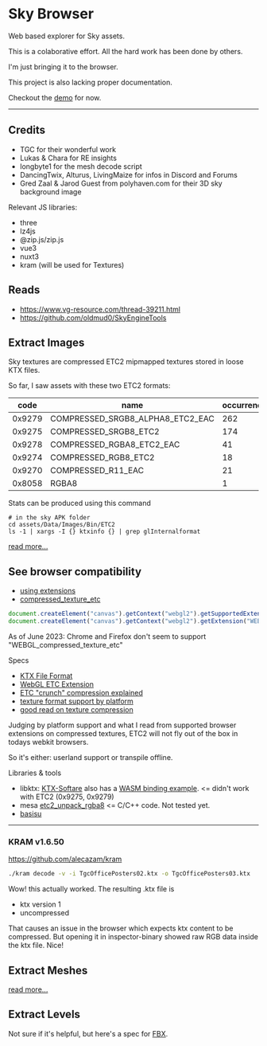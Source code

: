 # Sky Browser

Web based explorer for Sky assets.

This is a colaborative effort. All the hard work has been done by others.

I'm just bringing it to the browser.

This project is also lacking proper documentation.

Checkout the [demo](https://mablay.github.io/sky-browser/) for now.

---

## Credits

* TGC for their wonderful work
* Lukas & Chara for RE insights
* longbyte1 for the mesh decode script
* DancingTwix, Alturus, LivingMaize
  for infos in Discord and Forums
* Gred Zaal & Jarod Guest from polyhaven.com
  for their 3D sky background image

Relevant JS libraries:

* three
* lz4js
* @zip.js/zip.js
* vue3
* nuxt3
* kram (will be used for Textures)

## Reads

- https://www.vg-resource.com/thread-39211.html
- https://github.com/oldmud0/SkyEngineTools

## Extract Images

Sky textures are compressed ETC2 mipmapped textures stored in loose KTX files.

So far, I saw assets with these two ETC2 formats:

| code   | name                             | occurrence |
| ------ | -------------------------------- | ---------- |
| 0x9279 | COMPRESSED_SRGB8_ALPHA8_ETC2_EAC | 262        |
| 0x9275 | COMPRESSED_SRGB8_ETC2            | 174        |
| 0x9278 | COMPRESSED_RGBA8_ETC2_EAC        | 41         |
| 0x9274 | COMPRESSED_RGB8_ETC2             | 18         |
| 0x9270 | COMPRESSED_R11_EAC               | 21         |
| 0x8058 | RGBA8                            | 1          |

Stats can be produced using this command

```
# in the sky APK folder
cd assets/Data/Images/Bin/ETC2
ls -1 | xargs -I {} ktxinfo {} | grep glInternalformat
```

[read more...](./lib/ktx/README.md)

## See browser compatibility

* [using extensions](https://developer.mozilla.org/en-US/docs/Web/API/WebGL_API/Using_Extensions)
* [compressed_texture_etc](https://developer.mozilla.org/en-US/docs/Web/API/WEBGL_compressed_texture_etc)

```js
document.createElement("canvas").getContext("webgl2").getSupportedExtensions()
document.createElement("canvas").getContext("webgl2").getExtension("WEBGL_compressed_texture_etc")
```

As of June 2023: Chrome and Firefox don't seem to support "WEBGL_compressed_texture_etc"


Specs

- [KTX File Format](https://registry.khronos.org/KTX/specs/2.0/ktxspec.v2.html)
- [WebGL ETC Extension](https://registry.khronos.org/webgl/extensions/WEBGL_compressed_texture_etc/)
- [ETC "crunch" compression explained](https://blog.unity.com/technology/crunch-compression-of-etc-textures)
- [texture format support by platform](https://docs.unity3d.com/Manual/class-TextureImporterOverride.html)
- [good read on texture compression](https://godotengine.org/article/betsy-gpu-texture-compressor/)

Judging by platform support and what I read from supported browser extensions on compressed textures, ETC2 will not fly out of the box in todays webkit browsers.

So it's either: userland support or transpile offline.

Libraries & tools

- libktx: [KTX-Softare](https://github.com/KhronosGroup/KTX-Software/tree/main/interface/js_binding) also has a [WASM binding example](https://github.khronos.org/KTX-Software/libktx_js.html). <= didn't work with ETC2 (0x9275, 0x9279)
- mesa [etc2_unpack_rgba8](https://github.com/Mesa3D/mesa/blob/main/src/mesa/main/texcompress_etc.c#L767) <= C/C++ code. Not tested yet.
- [basisu](https://github.com/BinomialLLC/basis_universal)


---

### KRAM v1.6.50

https://github.com/alecazam/kram

```sh
./kram decode -v -i TgcOfficePosters02.ktx -o TgcOfficePosters03.ktx
```

Wow! this actually worked. The resulting .ktx file is

* ktx version 1
* uncompressed

That causes an issue in the browser which expects ktx content to be compressed.
But opening it in inspector-binary showed raw RGB data inside the ktx file. Nice!

## Extract Meshes

[read more...](./lib/mesh/README.md)



## Extract Levels

Not sure if it's helpful, but here's a spec for [FBX](https://code.blender.org/2013/08/fbx-binary-file-format-specification/).
